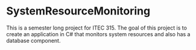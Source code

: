 # SystemResourceMonitoring
This is a semester long project for ITEC 315. The goal of this project is to create an application in C# that monitors system resources and also has a database component.
